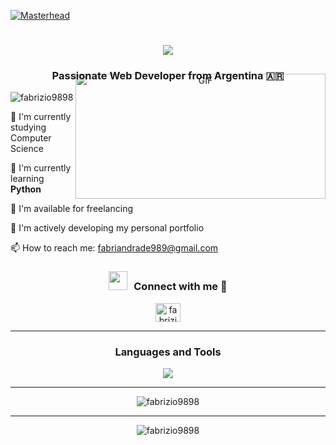 [![Masterhead](https://raw.githubusercontent.com/PolarBearGG/PolarBearGG/master/web-developer-coding.gif)](https://github.com/fabrizio9898)

<h1 align="center">
  <img src="https://readme-typing-svg.herokuapp.com/?lines=Hello!+I'm+Fabrizio+Andrade&center=true&size=30&color=36BCF7FF&background=FF000000&vCenter=true&width=500&height=60">
</h1>

<h3 align="center">Passionate Web Developer from Argentina 🇦🇷</h3>

<p align="left">
  <img src="https://komarev.com/ghpvc/?username=fabrizio9898&label=Profile%20views&color=0e75b6&style=flat" alt="fabrizio9898" />
</p>


<a target="_blank" align="center">
  <img align="right" style="margin-top: -60px; height: 200px; width: 400px;" alt="GIF" src="https://media.giphy.com/media/SWoSkN6DxTszqIKEqv/giphy.gif">
</a>

🔭 I'm currently studying Computer Science

🌱 I'm currently learning <strong>Python</strong>

🤝 I'm available for freelancing

💼 I'm actively developing my personal portfolio

📫 How to reach me: <a href="mailto:fabriandrade989@gmail.com">fabriandrade989@gmail.com</a>
<br/>

<h3 align="center"><img src="https://media.giphy.com/media/iY8CRBdQXODJSCERIr/giphy.gif" width="30" height="30" style="margin-right: 10px;">Connect with me 🤝</h3>
<p align="center">
  <a href="https://www.linkedin.com/in/fabrizio-andrade" target="_blank">
    <img align="center" src="https://raw.githubusercontent.com/rahuldkjain/github-profile-readme-generator/master/src/images/icons/Social/linked-in-alt.svg" alt="fabrizio-andrade" height="30" width="40" />
  </a>
</p>

---

<h3 align="center">Languages and Tools</h3>
<p align="center">
  <img src="https://skillicons.dev/icons?i=html,css,js,ts,react,nextjs,nodejs,express,nestjs,mongodb,mysql,postgresql,firebase,docker,git,linux,figma&perline=9" />
</p>

---

<div align="center">
  <img src="https://github-readme-stats.vercel.app/api/top-langs?username=fabrizio9898&show_icons=true&locale=en&layout=compact&theme=radical" alt="fabrizio9898" />
</div>

---

<div align="center">
  <img src="https://github-readme-stats.vercel.app/api?username=fabrizio9898&show_icons=true&locale=en&theme=radical" alt="fabrizio9898" />
</div>
